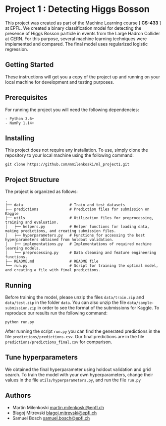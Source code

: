 # Project 1 : Detecting Higgs Bosson

This project was created as part of the Machine Learning course [ **CS-433** ] at EPFL. We created a binary classification
model for detecting the presence of Higgs Bosson particle in events from the Large Hadron Collider at CERN. For this purpose, 
several machine learning techniques were implemented and compared. The final model uses regularized logistic regression. 

## Getting Started

These instructions will get you a copy of the project up and running on your local machine for development and testing purposes.

## Prerequisites
For running the project you will need the following dependencies:

```
- Python 3.6+ 
- NumPy 1.14+
```

## Installing

This project does not require any installation. To use, simply clone the repository to your local machine using the following
command:

```
git clone https://github.com/mmilenkoski/ml_project1.git
```

## Project Structure
The project is organized as follows:

    .
    ├── data                     # Train and test datasets
    ├── predictions              # Prediction files for submission on Kaggle
    ├── utils                    # Utilization files for preprocessing, training and evaluation.
    │   ├── helpers.py           # Helper functions for loading data, making predictions, and creating submission files.
    │   ├── hyperparameters.py   # Functions for accessing the best hyperparameters obtained from holdout validation.
    │   ├── implementations.py   # Implementations of required machine learning models.
    │   └── preprocessing.py     # Data cleaning and feature engineering functions.
    ├── README.md                # README file
    └── run.py                   # Script for training the optimal model, and creating a file with final predictions.
    
## Running

Before training the model, please unzip the files `data/train.zip` and `data/test.zip` in the folder `data`. You can also unzip the file `data/sample-submission.zip` in order to see the format of the submissions for Kaggle. To reproduce our results run the following command:

``` 
python run.py
```

After running the script `run.py` you can find the generated predictions in the file `predictions/predictions.csv`. Our final predictions are in the file `predictions/predictions_final.csv` for comparison.

## Tune hyperparameters

We obtained the final hyperparameter using holdout validation and grid search. To train the model with your own hyperparameters, change their values in the file `utils/hyperparameters.py`, and run the file `run.py`

## Authors

* Martin Milenkoski     martin.milenkoski@epfl.ch
* Blagoj Mitrevski      blagoj.mitrevski@epfl.ch
* Samuel Bosch          samuel.bosch@epfl.ch
